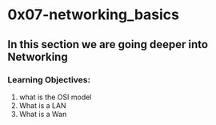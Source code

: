 # 0x07-networking_basics
## In this section we are going deeper into Networking
### Learning Objectives:
1. what is the OSI model
2. What is a LAN
3. What is a Wan

